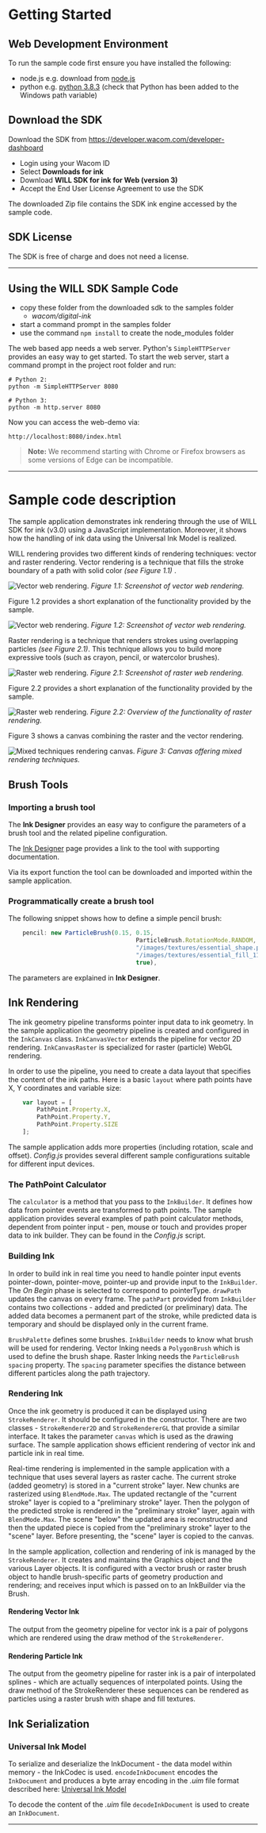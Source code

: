 # Getting Started

## Web Development Environment

To run the sample code first ensure you have installed the following:

* node.js e.g. download from [node.js](https://nodejs.org/en/download/)
* python e.g. [python 3.8.3](https://www.python.org/downloads/release/python-383/)
  (check that Python has been added to the Windows path variable)


## Download the SDK

Download the SDK from https://developer.wacom.com/developer-dashboard

* Login using your Wacom ID
* Select **Downloads for ink**
* Download **WILL SDK for ink for Web (version 3)**
* Accept the End User License Agreement to use the SDK

The downloaded Zip file contains the SDK ink engine accessed by the sample code.


## SDK License

The SDK is free of charge and does not need a license.

---

## Using the WILL SDK Sample Code

* copy these folder from the downloaded sdk to the samples folder
    * *wacom/digital-ink*
* start a command prompt in the samples folder
* use the command ```npm install``` to create the node_modules folder

The web based app needs a web server.
Python's `SimpleHTTPServer` provides an easy way to get started.
To start the web server, start a command prompt in the project root folder and run:

```
# Python 2:
python -m SimpleHTTPServer 8080

# Python 3:
python -m http.server 8080
```

Now you can access the web-demo via:

```http://localhost:8080/index.html```


> **Note:**  We recommend starting with Chrome or Firefox browsers as some versions of Edge can be incompatible.

---

# Sample code description

The sample application demonstrates ink rendering through the use of WILL SDK for ink (v3.0) using a JavaScript implementation.
Moreover, it shows how the handling of ink data using the Universal Ink Model is realized.

WILL rendering provides two different kinds of rendering techniques: vector and raster rendering.
Vector rendering is a technique that fills the stroke boundary of a path with solid color *(see Figure 1.1)* .

![Vector web rendering.](./media/01_vector_sample.png)
*Figure 1.1: Screenshot of vector web rendering.*

Figure 1.2 provides a short explanation of the functionality provided by the sample.

![Vector web rendering.](./media/01_vector.png)
*Figure 1.2: Screenshot of vector web rendering.*

Raster rendering is a technique that renders strokes using overlapping particles *(see Figure 2.1)*.
This technique allows you to build more expressive tools (such as crayon, pencil, or watercolor brushes).

![Raster web rendering.](./media/02_raster_sample.png)
*Figure 2.1: Screenshot of raster web rendering.*

Figure 2.2 provides a short explanation of the functionality provided by the sample.

![Raster web rendering.](./media/02_raster.png)
*Figure 2.2: Overview of the functionality of raster rendering.*

Figure 3 shows a canvas combining the raster and the vector rendering.

![Mixed techniques rendering canvas.](./media/03_mixed.png)
*Figure 3: Canvas offering mixed rendering techniques.*


## Brush Tools

### Importing a brush tool

The **Ink Designer** provides an easy way to configure the parameters of a brush tool and the related pipeline configuration.

The [Ink Designer](http://developer-docs.wacom.com/sdk-for-ink/docs/ink-designer) page provides a link to the tool with supporting documentation.

Via its export function the tool can be downloaded and imported within the sample application.

### Programmatically create a brush tool

The following snippet shows how to define a simple pencil brush:

```javascript
	pencil: new ParticleBrush(0.15, 0.15,
									ParticleBrush.RotationMode.RANDOM,
									"/images/textures/essential_shape.png",
									"/images/textures/essential_fill_11.png",
									true),
```
The parameters are explained in **Ink Designer**.


## Ink Rendering

The ink geometry pipeline transforms pointer input data to ink geometry.
In the sample application the geometry pipeline is created and configured in the `InkCanvas` class.
`InkCanvasVector` extends the pipeline for vector 2D rendering.
`InkCanvasRaster` is specialized for raster (particle) WebGL rendering.

In order to use the pipeline, you need to create a data layout that specifies the content of the ink paths.
Here is a basic ```layout``` where path points have X, Y coordinates and variable size:

```javascript
    var layout = [
        PathPoint.Property.X,
        PathPoint.Property.Y,
        PathPoint.Property.SIZE
    ];
```

The sample application adds more properties (including rotation, scale and offset).
*Config.js* provides several different sample configurations suitable for different input devices.

### The PathPoint Calculator

The `calculator` is a method that you pass to the `InkBuilder`.
It defines how data from pointer events are transformed to path points.
The sample application provides several examples of path point calculator methods, dependent from pointer input - pen, mouse or touch and provides proper data to ink builder.
They can be found in the *Config.js* script.

### Building Ink

In order to build ink in real time you need to handle pointer input events pointer-down, pointer-move, pointer-up and provide input to the `InkBuilder`.
The *On Begin* phase is selected to correspond to pointerType.
`drawPath` updates the canvas on every frame.
The `pathPart` provided from `InkBuilder` contains two collections - added and predicted (or preliminary) data.
The added data becomes a permanent part of the stroke, while predicted data is temporary and should be displayed only in the current frame.

`BrushPalette` defines some brushes.
`InkBuilder` needs to know what brush will be used for rendering.
Vector Inking needs a `PolygonBrush` which is used to define the brush shape.
Raster Inking needs the `ParticleBrush` `spacing` property.
The `spacing` parameter specifies the distance between different particles along the path trajectory.

### Rendering Ink

Once the ink geometry is produced it can be displayed using `StrokeRenderer`.
It should be configured in the constructor.
There are two classes - `StrokeRenderer2D` and `StrokeRendererGL` that provide a similar interface.
It takes the parameter `canvas` which is used as the drawing surface.
The sample application shows efficient rendering of vector ink and particle ink in real time.

Real-time rendering is implemented in the sample application with a technique that uses several layers as raster cache.
The current stroke (added geometry) is stored in a "current stroke" layer.
New chunks are rasterized using `BlendMode.Max`.
The updated rectangle of the "current stroke" layer is copied to a "preliminary stroke" layer.
Then the polygon of the predicted stroke is rendered in the "preliminary stroke" layer, again with `BlendMode.Max`.
The scene "below" the updated area is reconstructed and then the updated piece is copied from the "preliminary stroke" layer to the "scene" layer.
Before presenting, the "scene" layer is copied to the canvas.

In the sample application, collection and rendering of ink is managed by the `StrokeRenderer`.
It creates and maintains the Graphics object and the various Layer objects.
It is configured with a vector brush or raster brush object to handle brush-specific parts of geometry production and rendering;
and receives input which is passed on to an InkBuilder via the Brush.

#### Rendering Vector Ink

The output from the geometry pipeline for vector ink is a pair of polygons which are rendered using the draw method of the `StrokeRenderer`.

#### Rendering Particle Ink

The output from the geometry pipeline for raster ink is a pair of interpolated splines - which are actually sequences of interpolated points.
Using the draw method of the StrokeRenderer these sequences can be rendered as particles using a raster brush with shape and fill textures.

## Ink Serialization

### Universal Ink Model

To serialize and deserialize the InkDocument - the data model within memory - the InkCodec is used.
`encodeInkDocument` encodes the `InkDocument` and produces a byte array encoding in the *.uim* file format described here: [Universal Ink Model](http://developer-docs.wacom.com/sdk-for-ink/docs/model)

To decode the content of the *.uim* file `decodeInkDocument` is used to create an `InkDocument`.


---








